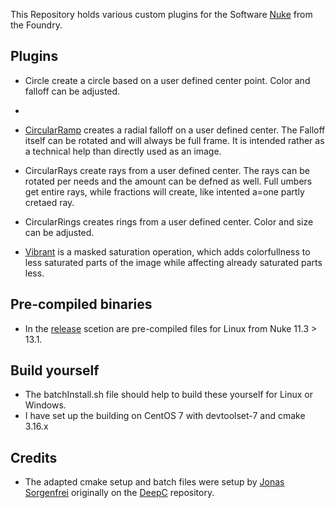 This Repository holds various custom plugins for the Software [Nuke](https://www.foundry.com/products/nuke-family/nuke) from the Foundry.


## Plugins

- Circle create a circle based on a user defined center point. Color and falloff can be adjusted.
- 
- [CircularRamp](https://vimeo.com/640930193) creates a radial falloff on a user defined center. The Falloff itself can be rotated and will always be full frame. It is intended rather as a technical help than directly used as an image.

- CircularRays create rays from a user defined center. The rays can be rotated per needs and the amount can be defned as well. Full umbers get entire rays, while fractions will create, like intented a=one partly cretaed ray.

- CircularRings creates rings from a user defined center. Color and size can be adjusted. 

- [Vibrant](https://vimeo.com/637353122) is a masked saturation operation, which adds colorfullness to less saturated parts of the image while affecting already saturated parts less.


## Pre-compiled binaries
- In the [release](https://github.com/falkhofmann/nuke_plugins/releases) scetion are pre-compiled files for Linux from Nuke 11.3 > 13.1.


## Build yourself
- The batchInstall.sh file should help to build these yourself for Linux or Windows.
- I have set up the building on CentOS 7 with devtoolset-7 and cmake 3.16.x

## Credits 
- The adapted cmake setup and batch files were setup by [Jonas Sorgenfrei](https://github.com/jonassorgenfrei) originally on the [DeepC](https://github.com/charlesangus/DeepC) repository.
